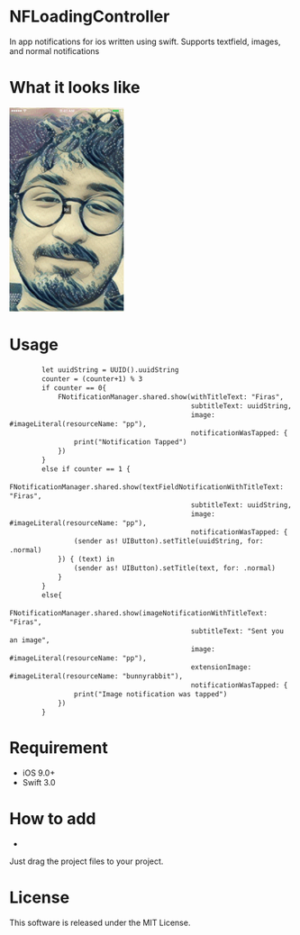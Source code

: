 **NFLoadingController** 
===
In app notifications for ios written using swift. Supports textfield, images, and normal notifications 

**What it looks like**
=
![](demo.gif)


**Usage**
=
```
        let uuidString = UUID().uuidString
        counter = (counter+1) % 3
        if counter == 0{
            FNotificationManager.shared.show(withTitleText: "Firas",
                                             subtitleText: uuidString,
                                             image: #imageLiteral(resourceName: "pp"),
                                             notificationWasTapped: {
                print("Notification Tapped")
            })
        }
        else if counter == 1 {
            FNotificationManager.shared.show(textFieldNotificationWithTitleText: "Firas",
                                             subtitleText: uuidString,
                                             image: #imageLiteral(resourceName: "pp"),
                                             notificationWasTapped: {
                (sender as! UIButton).setTitle(uuidString, for: .normal)
            }) { (text) in
                (sender as! UIButton).setTitle(text, for: .normal)
            }
        }
        else{
            FNotificationManager.shared.show(imageNotificationWithTitleText: "Firas",
                                             subtitleText: "Sent you an image",
                                             image: #imageLiteral(resourceName: "pp"),
                                             extensionImage: #imageLiteral(resourceName: "bunnyrabbit"),
                                             notificationWasTapped: {
                print("Image notification was tapped")
            })
        }

```

**Requirement**
=
- iOS 9.0+
- Swift 3.0

**How to add**
=
-
Just drag the project files to your project.

**License**
=
This software is released under the MIT License.
